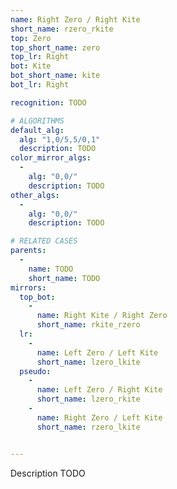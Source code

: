 ```yaml
---
name: Right Zero / Right Kite
short_name: rzero_rkite
top: Zero
top_short_name: zero
top_lr: Right
bot: Kite
bot_short_name: kite
bot_lr: Right

recognition: TODO

# ALGORITHMS
default_alg:
  alg: "1,0/5,5/0,1"
  description: TODO
color_mirror_algs:
  -
    alg: "0,0/"
    description: TODO
other_algs:
  -
    alg: "0,0/"
    description: TODO

# RELATED CASES
parents:
  -
    name: TODO
    short_name: TODO
mirrors:
  top_bot:
    -
      name: Right Kite / Right Zero
      short_name: rkite_rzero
  lr:
    -
      name: Left Zero / Left Kite
      short_name: lzero_lkite
  pseudo:
    -
      name: Left Zero / Right Kite
      short_name: lzero_rkite
    -
      name: Right Zero / Left Kite
      short_name: rzero_lkite


---
```


Description TODO

